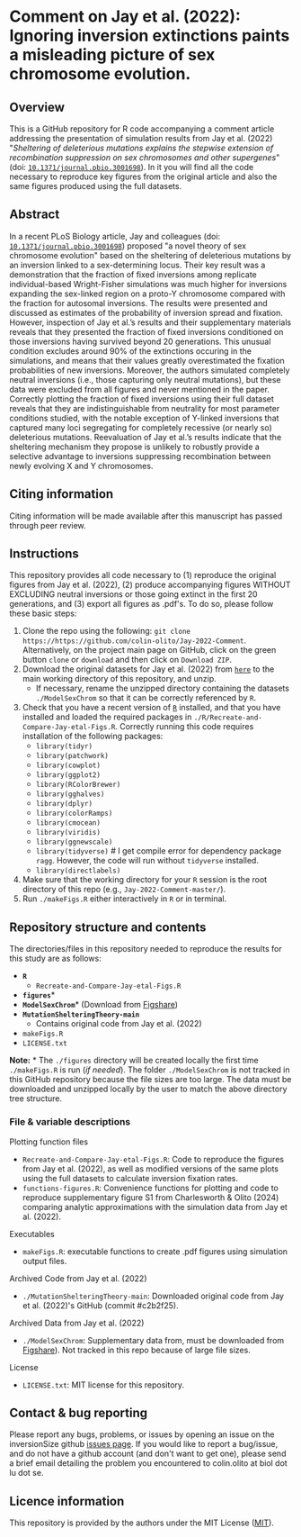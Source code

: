 # Comment on Jay et al. (2022): Ignoring inversion extinctions paints a misleading picture of sex chromosome evolution.

## Overview

This is a GitHub repository for R code accompanying a comment article addressing the presentation of simulation results from Jay et al. (2022) "*Sheltering of deleterious mutations explains the stepwise extension of recombination suppression on sex chromosomes and other supergenes*" (doi: [`10.1371/journal.pbio.3001698`](10.1371/journal.pbio.3001698)). In it you will find all the code necessary to reproduce key figures from the original article and also the same figures produced using the full datasets.


## Abstract

In a recent PLoS Biology article, Jay and colleagues (doi: [`10.1371/journal.pbio.3001698`](10.1371/journal.pbio.3001698)) proposed "a novel theory of sex chromosome evolution" based on the sheltering of deleterious mutations by an inversion linked to a sex-determining locus. Their key result was a demonstration that the fraction of fixed inversions among replicate individual-based Wright-Fisher simulations was much higher for inversions expanding the sex-linked region on a proto-Y chromosome compared with the fraction for autosomal inversions. The results were presented and discussed as estimates of the probability of inversion spread and fixation. However, inspection of Jay et al.’s results and their supplementary materials reveals that they presented the fraction of fixed inversions conditioned on those inversions having survived beyond 20 generations. This unusual condition excludes around 90% of the extinctions occuring in the simulations, and means that their values greatly overestimated the fixation probabilities of new inversions. Moreover, the authors simulated completely neutral inversions (i.e., those capturing only neutral mutations), but these data were excluded from all figures and never mentioned in the paper. Correctly plotting the fraction of fixed inversions using their full dataset reveals that they are indistinguishable from neutrality for most parameter conditions studied, with the notable exception of Y-linked inversions that captured many loci segregating for completely recessive (or nearly so) deleterious mutations. Reevaluation of Jay et al.’s results indicate that the sheltering mechanism they propose is unlikely to robustly provide a selective advantage to inversions suppressing recombination between newly evolving X and Y chromosomes.

## Citing information

Citing information will be made available after this manuscript has passed through peer review.

##  Instructions

This repository provides all code necessary to (1) reproduce the original figures from Jay et al. (2022), (2) produce accompanying figures WITHOUT EXCLUDING neutral inversions or those going extinct in the first 20 generations, and (3) export all figures as .pdf's. To do so, please follow these basic steps:

1. Clone the repo using the following: `git clone https://https://github.com/colin-olito/Jay-2022-Comment`. Alternatively, on the project main page on GitHub, click on the green button `clone` or `download` and then click on `Download ZIP`.  
2. Download the original datasets for Jay et al. (2022) from [`here`](https://figshare.com/articles/dataset/Model_of_sex-chromosome_Evolution_-_datasets/19961033) to the main working directory of this repository, and unzip.  
	- If necessary, rename the unzipped directory containing the datasets `./ModelSexChrom` so that it can be correctly referenced by `R`.  
3. Check that you have a recent version of [`R`](https://www.r-project.org/) installed, and that you have installed and loaded the required packages in `./R/Recreate-and-Compare-Jay-etal-Figs.R`. Correctly running this code requires installation of the following packages:  
	- `library(tidyr)`  
	- `library(patchwork)`  
	- `library(cowplot)`  
	- `library(ggplot2)`  
	- `library(RColorBrewer)`  
	- `library(gghalves)`  
	- `library(dplyr)`  
	- `library(colorRamps)`  
	- `library(cmocean)`  
	- `library(viridis)`  
	- `library(ggnewscale)`  
	- `library(tidyverse)` # I get compile error for dependency package `ragg`. However, the code will run without `tidyverse` installed.  
	- `library(directlabels)`  
4. Make sure that the working directory for your `R` session is the root directory of this repo (e.g., `Jay-2022-Comment-master/`).  
5. Run `./makeFigs.R` either interactively in `R` or in terminal.  


## Repository structure and contents 

The directories/files in this repository needed to reproduce the results for this study are as follows:  

- **`R`**   
	- `Recreate-and-Compare-Jay-etal-Figs.R`  
- **`figures`***  
- **`ModelSexChrom`*** (Download from [Figshare](https://figshare.com/authors/Paul_Jay/12493000))
- **`MutationShelteringTheory-main`**  
	- Contains original code from Jay et al. (2022)
- `makeFigs.R`  
- `LICENSE.txt`   

**Note:** * The `./figures` directory will be created locally the first time `./makeFigs.R` is run (*if needed*). The folder `./ModelSexChrom` is not tracked in this GitHub repository because the file sizes are too large. The data must be downloaded and unzipped locally by the user to match the above directory tree structure.


### File & variable descriptions

Plotting function files
- `Recreate-and-Compare-Jay-etal-Figs.R`: Code to reproduce the figures from Jay et al. (2022), as well as modified versions of the same plots using the full datasets to calculate inversion fixation rates.  
- `functions-figures.R`: Convenience functions for plotting and code to reproduce supplementary figure S1 from Charlesworth & Olito (2024) comparing analytic approximations with the simulation data from Jay et al. (2022).  

Executables
- `makeFigs.R`: executable functions to create .pdf figures using simulation output files.

Archived Code from Jay et al. (2022)
- `./MutationShelteringTheory-main`: Downloaded original code from Jay et al. (2022)'s GitHub (commit #c2b2f25).

Archived Data from Jay et al. (2022)
- `./ModelSexChrom`: Supplementary data from, must be downloaded from [Figshare](https://figshare.com/authors/Paul_Jay/12493000)). Not tracked in this repo because of large file sizes.

License    
- `LICENSE.txt`: MIT license for this repository.  


## Contact & bug reporting

Please report any bugs, problems, or issues by opening an issue on the inversionSize github [issues page](https://github.com/colin-olito/Jay-2022-Comment/issues). If you would like to report a bug/issue, and do not have a github account (and don't want to get one), please send a brief email detailing the problem you encountered to colin.olito at biol dot lu dot se.

## Licence information

This repository is provided by the authors under the MIT License ([MIT](https://opensource.org/licenses/MIT)).